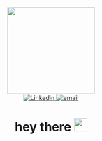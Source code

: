 <div id="header" align="center">
  <img src="https://media.giphy.com/media/ule4vhcY1xEKQ/giphy.gif" width="200"/>
</div>

<div id="badges" align="center">
<a href="https://www.linkedin.com/in/ahmademami">
  <img src="https://img.shields.io/badge/LinkedIn-blue?logo=linkedin&logoColor=white&style=for-the-badge" alt="Linkedin"/>
</a>
<a href="mailto:ahmademami1376@gmail.com">
  <img src="https://img.shields.io/badge/email-green?style=for-the-badge&logo=email&logoColor=white" alt="email"/>
</a>
</div>

<div id="header" align="center">
  <img src="https://komarev.com/ghpvc/?username=ahmademami97&style=flat-square&color=blue" alt=""/>
</div>

<h1 align="center">
  hey there
  <img src="https://media.giphy.com/media/hvRJCLFzcasrR4ia7z/giphy.gif" width="30px"/>
</h1>



